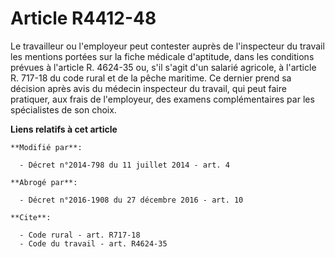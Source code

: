 # Article R4412-48

Le travailleur ou l'employeur peut contester auprès de l'inspecteur du travail les mentions portées sur la fiche médicale
d'aptitude, dans les conditions prévues à l'article R. 4624-35 ou, s'il s'agit d'un salarié agricole, à l'article R. 717-18
du code rural et de la pêche maritime. Ce dernier prend sa décision après avis du médecin inspecteur du travail, qui peut
faire pratiquer, aux frais de l'employeur, des examens complémentaires par les spécialistes de son choix.

**Liens relatifs à cet article**

	**Modifié par**:

	  - Décret n°2014-798 du 11 juillet 2014 - art. 4

	**Abrogé par**:

	  - Décret n°2016-1908 du 27 décembre 2016 - art. 10

	**Cite**:

	  - Code rural - art. R717-18
	  - Code du travail - art. R4624-35
